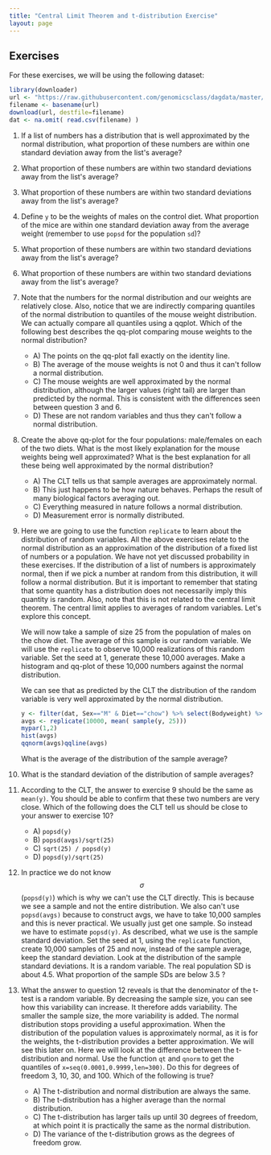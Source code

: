```yaml
---
title: "Central Limit Theorem and t-distribution Exercise"
layout: page
---
```



## Exercises

For these exercises, we will be using the following dataset:


```r
library(downloader) 
url <- "https://raw.githubusercontent.com/genomicsclass/dagdata/master/inst/extdata/mice_pheno.csv"
filename <- basename(url)
download(url, destfile=filename)
dat <- na.omit( read.csv(filename) )
```


1. If a list of numbers has a distribution that is well approximated by the normal distribution, what proportion of these numbers are within one standard deviation away from the list's average?


2. What proportion of these numbers are within two standard deviations away from the list's average?


3. What proportion of these numbers are within two standard deviations away from the list's average?


4. Define `y` to be the weights of males on the control diet. What proportion of the mice are within one standard deviation away from the average weight (remember to use `popsd` for the population `sd`)? 


5. What proportion of these numbers are within two standard deviations away from the list's average?


6. What proportion of these numbers are within two standard deviations away from the list's average?


7. Note that the numbers for the normal distribution and our weights are relatively close. Also, notice that we are indirectly comparing quantiles of the normal distribution to quantiles of the mouse weight distribution. We can actually compare all quantiles using a qqplot. Which of the following best describes the qq-plot comparing mouse weights to the normal distribution?
    - A) The points on the qq-plot fall exactly on the identity line.
    - B) The average of the mouse weights is not 0 and thus it can't follow a normal distribution.
    - C) The mouse weights are well approximated by the normal distribution, although the larger values (right tail) are larger than predicted by the normal. This is consistent with the differences seen between question 3 and 6. 
    - D) These are not random variables and thus they can't follow a normal distribution.
  


8. Create the above qq-plot for the four populations: male/females on each of the two diets. What is the most likely explanation for the mouse weights being well approximated? What is the best explanation for all these being well approximated by the normal distribution?
    - A) The CLT tells us that sample averages are approximately normal.
    - B) This just happens to be how nature behaves. Perhaps the result of many biological factors averaging out.
    - C) Everything measured in nature follows a normal distribution.
    - D) Measurement error is normally distributed.
  


9. Here we are going to use the function `replicate` to learn about the distribution of random variables. All the above exercises relate to the normal distribution as an approximation of the distribution of a fixed list of numbers or a population. We have not yet discussed probability in these exercises. If the distribution of a list of numbers is approximately normal, then if we pick a number at random from this distribution, it will follow a normal distribution. But it is important to remember that stating that some quantity has a distribution does not necessarily imply this quantity is random. Also, note that this is not related to the central limit theorem. The central limit applies to averages of random variables. Let's explore this concept. 

    We will now take a sample of size 25 from the population of males on the chow diet. The average of this sample is our random variable. We will use the `replicate` to observe 10,000 realizations of this random variable. Set the seed at 1, generate these 10,000 averages. Make a histogram and qq-plot of these 10,000 numbers against the normal distribution. 
    
    We can 
see that as predicted by the CLT the distribution of the random variable is very well approximated by the normal distribution.

    
    ```r
    y <- filter(dat, Sex=="M" & Diet=="chow") %>% select(Bodyweight) %>% unlist
    avgs <- replicate(10000, mean( sample(y, 25)))
    mypar(1,2)
    hist(avgs)
    qqnorm(avgs)qqline(avgs)
    ```

    What is the average of the distribution of the sample average?


10. What is the standard deviation of the distribution of sample averages?


11. According to the CLT, the answer to exercise 9 should be the same as `mean(y)`. You should be able to confirm that these two numbers are very close. Which of the following does the CLT tell us should be close to your answer to exercise 10?
    - A) `popsd(y)`
    - B) `popsd(avgs)/sqrt(25)`
    - C) `sqrt(25) / popsd(y)`
    - D) `popsd(y)/sqrt(25)`
  


12. In practice we do not know $$\sigma$$ (`popsd(y)`) which is why we can't use the CLT directly. This is because we see a sample and not the entire distribution. We also can't use `popsd(avgs)` because to construct avgs, we have to take 10,000 samples and this is never practical. We usually just get one sample. So instead we have to estimate `popsd(y)`. As described, what we use is the sample standard deviation. Set the seed at 1, using the `replicate` function, create 10,000 samples of 25 and now, instead of the sample average, keep the standard deviation. Look at the distribution of the sample standard deviations. It is a random variable. The real population SD is about 4.5. What proportion of the sample SDs are below 3.5 ?


13. What the answer to question 12 reveals is that the denominator of the t-test is a random variable. By decreasing the sample size, you can see how this variability can increase. It therefore adds variability. The smaller the sample size, the more variability is added. The normal distribution stops providing a useful approximation. When the distribution of the population values is approximately normal, as it is for the weights, the t-distribution provides a better approximation. We will see this later on. Here we will look at the difference between the t-distribution and normal. Use the function `qt` and `qnorm` to get the quantiles of `x=seq(0.0001,0.9999,len=300)`. Do this for degrees of freedom 3, 10, 30, and 100. Which of the following is true?
    - A) The t-distribution and normal distribution are always the same.
    - B) The t-distribution has a higher average than the normal distribution.
    - C) The t-distribution has larger tails up until 30 degrees of freedom, at which point it is practically the same as the normal distribution.
    - D) The variance of the t-distribution grows as the degrees of freedom grow.






